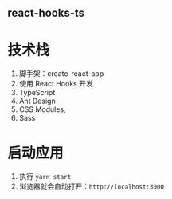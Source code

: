 ## react-hooks-ts

# 技术栈

1. 脚手架：create-react-app
2. 使用 React Hooks 开发  
3. TypeScript
4. Ant Design
5. CSS Modules,
6. Sass

# 启动应用

1. 执行 `yarn start`
2. 浏览器就会自动打开：`http://localhost:3000`
